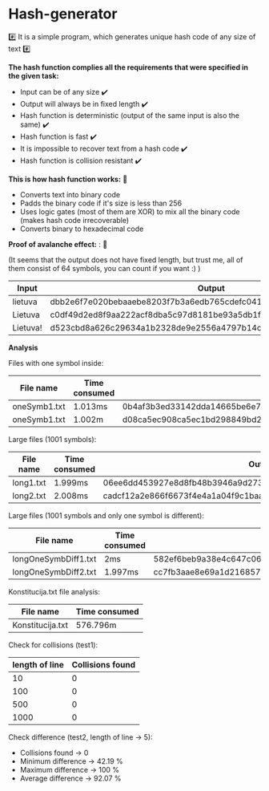 # Hash-generator

:hash: It is a simple program, which generates unique hash code of any size of text :hash:

**The hash function complies all the requirements that were specified in the given task:**
* Input can be of any size  :heavy_check_mark:
* Output will always be in fixed length  :heavy_check_mark:
* Hash function is deterministic (output of the same input is also the same)  :heavy_check_mark:
* Hash function is fast  :heavy_check_mark:
* It is impossible to recover text from a hash code  :heavy_check_mark:
* Hash function is collision resistant  :heavy_check_mark:

**This is how hash function works:** :snail:

* Converts text into binary code
* Padds the binary code if it's size is less than 256
* Uses logic gates (most of them are XOR) to mix all the binary code (makes hash code irrecoverable)
* Converts binary to hexadecimal code

**Proof of avalanche effect:** : :volcano:

(It seems that the output does not have fixed length, but trust me, all of them consist of 64 symbols, you can count if you want :) )

|   Input    |                         Output                                     |
|------------|--------------------------------------------------------------------|
|  lietuva   |  dbb2e6f7e020bebaaebe8203f7b3a6edb765cdefc0417d755086e2dc54a3a78f  | 
|  Lietuva   |  c0df49d2ed8f9aa222acf8dba5c97d8181be93a5db1f354446fd2fca2f6eb3df  |
|  Lietuva!  |  d523cbd8a626c29634a1b2328de9e2556a4797b14c4d852c33bede1b07b67d15  |


**Analysis**

Files with one symbol inside:

|  File name  |   Time consumed   |                       Output                                     |
|-------------|-------------------|------------------------------------------------------------------|
|oneSymb1.txt |      1.013ms      | 0b4af3b3ed33142dda14665be6e7a9681695e767da66285b158ab714dab644d0 |
|oneSymb1.txt |      1.002m       | d08ca5ec908ca5ec1bd298849bd298855ee6b426dee6b427de29f755de29f754 |


Large files (1001 symbols):

|  File name  |   Time consumed   |                       Output                                     |
|-------------|-------------------|------------------------------------------------------------------|
|  long1.txt  |      1.999ms      | 06ee6dd453927e8d8fb48b3946a9d2735206567c4fda27aa58e82ad190435b8a |
|  long2.txt  |      2.008ms      | cadcf12a2e866f6673f4e4a1a04f9c1baa8f2b78cf2ad46f2df591402840db9e |

Large files (1001 symbols and only one symbol is different):

|      File name         |   Time consumed   |                       Output                                     |
|------------------------|-------------------|------------------------------------------------------------------|
|  longOneSymbDiff1.txt  |      2ms          | 582ef6beb9a38e4c647c0641981b61e3b9207fbea309c604b82f0c54579eba7e |
|  longOneSymbDiff2.txt  |      1.997ms      | cc7fb3aae8e69a1d216857048c4a24f7e8656befe61d9741ac7e494006dbae2f |

Konstitucija.txt file analysis:

|      File name         |   Time consumed   |
|------------------------|-------------------|
|  Konstitucija.txt      |    576.796m       |

Check for collisions (test1):

|    length of line      |   Collisions found  |
|------------------------|---------------------|
|    10                  |         0           |
|    100                 |         0           |
|    500                 |         0           |
|    1000                |         0           |

Check difference (test2, length of line -> 5):

* Collisions found -> 0
* Minimum difference -> 42.19 %
* Maximum difference -> 100 %
* Average difference -> 92.07 %
